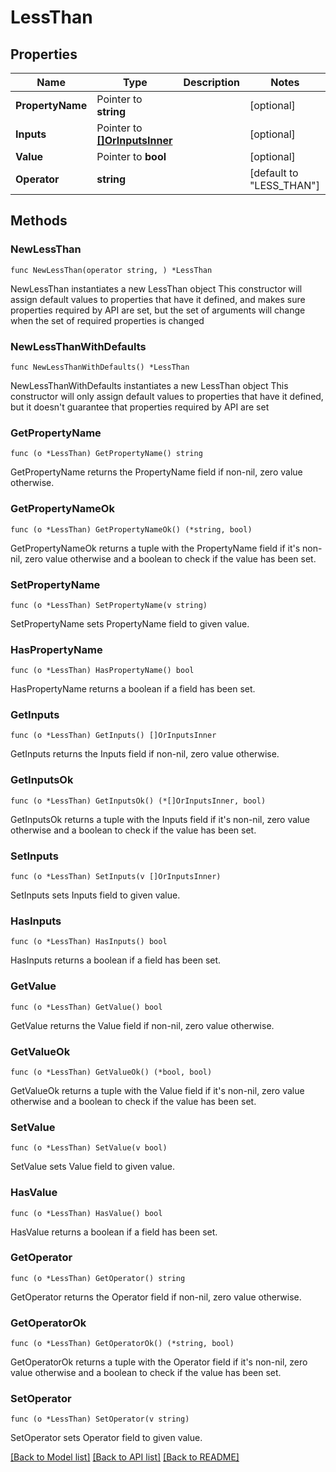 # LessThan

## Properties

Name | Type | Description | Notes
------------ | ------------- | ------------- | -------------
**PropertyName** | Pointer to **string** |  | [optional] 
**Inputs** | Pointer to [**[]OrInputsInner**](OrInputsInner.md) |  | [optional] 
**Value** | Pointer to **bool** |  | [optional] 
**Operator** | **string** |  | [default to "LESS_THAN"]

## Methods

### NewLessThan

`func NewLessThan(operator string, ) *LessThan`

NewLessThan instantiates a new LessThan object
This constructor will assign default values to properties that have it defined,
and makes sure properties required by API are set, but the set of arguments
will change when the set of required properties is changed

### NewLessThanWithDefaults

`func NewLessThanWithDefaults() *LessThan`

NewLessThanWithDefaults instantiates a new LessThan object
This constructor will only assign default values to properties that have it defined,
but it doesn't guarantee that properties required by API are set

### GetPropertyName

`func (o *LessThan) GetPropertyName() string`

GetPropertyName returns the PropertyName field if non-nil, zero value otherwise.

### GetPropertyNameOk

`func (o *LessThan) GetPropertyNameOk() (*string, bool)`

GetPropertyNameOk returns a tuple with the PropertyName field if it's non-nil, zero value otherwise
and a boolean to check if the value has been set.

### SetPropertyName

`func (o *LessThan) SetPropertyName(v string)`

SetPropertyName sets PropertyName field to given value.

### HasPropertyName

`func (o *LessThan) HasPropertyName() bool`

HasPropertyName returns a boolean if a field has been set.

### GetInputs

`func (o *LessThan) GetInputs() []OrInputsInner`

GetInputs returns the Inputs field if non-nil, zero value otherwise.

### GetInputsOk

`func (o *LessThan) GetInputsOk() (*[]OrInputsInner, bool)`

GetInputsOk returns a tuple with the Inputs field if it's non-nil, zero value otherwise
and a boolean to check if the value has been set.

### SetInputs

`func (o *LessThan) SetInputs(v []OrInputsInner)`

SetInputs sets Inputs field to given value.

### HasInputs

`func (o *LessThan) HasInputs() bool`

HasInputs returns a boolean if a field has been set.

### GetValue

`func (o *LessThan) GetValue() bool`

GetValue returns the Value field if non-nil, zero value otherwise.

### GetValueOk

`func (o *LessThan) GetValueOk() (*bool, bool)`

GetValueOk returns a tuple with the Value field if it's non-nil, zero value otherwise
and a boolean to check if the value has been set.

### SetValue

`func (o *LessThan) SetValue(v bool)`

SetValue sets Value field to given value.

### HasValue

`func (o *LessThan) HasValue() bool`

HasValue returns a boolean if a field has been set.

### GetOperator

`func (o *LessThan) GetOperator() string`

GetOperator returns the Operator field if non-nil, zero value otherwise.

### GetOperatorOk

`func (o *LessThan) GetOperatorOk() (*string, bool)`

GetOperatorOk returns a tuple with the Operator field if it's non-nil, zero value otherwise
and a boolean to check if the value has been set.

### SetOperator

`func (o *LessThan) SetOperator(v string)`

SetOperator sets Operator field to given value.



[[Back to Model list]](../README.md#documentation-for-models) [[Back to API list]](../README.md#documentation-for-api-endpoints) [[Back to README]](../README.md)


